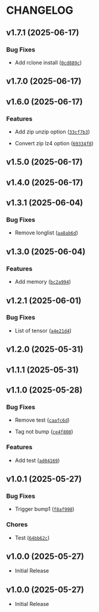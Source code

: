 # CHANGELOG

<!-- version list -->

## v1.7.1 (2025-06-17)

### Bug Fixes

- Add rclone install
  ([`0cd889c`](https://github.com/TaiDuc1001/syk4y/commit/0cd889c6038d9da88c77ae545110bfa5bba20ce3))


## v1.7.0 (2025-06-17)


## v1.6.0 (2025-06-17)

### Features

- Add zip unzip option
  ([`33cf7b3`](https://github.com/TaiDuc1001/syk4y/commit/33cf7b362ca922bd102e6faa7892b51dbd46e5c0))

- Convert zip lz4 option
  ([`69334f8`](https://github.com/TaiDuc1001/syk4y/commit/69334f85f0dcfacd1ac4eb3f206e4f62e21c1c24))


## v1.5.0 (2025-06-17)


## v1.4.0 (2025-06-17)


## v1.3.1 (2025-06-04)

### Bug Fixes

- Remove longlist
  ([`aa8ab6d`](https://github.com/TaiDuc1001/syk4y/commit/aa8ab6d5978104b24ccece9bc26c4f29985df655))


## v1.3.0 (2025-06-04)

### Features

- Add memory
  ([`bc2a994`](https://github.com/TaiDuc1001/syk4y/commit/bc2a9941cae4db2a8dfec964848d9a82f3b92cc5))


## v1.2.1 (2025-06-01)

### Bug Fixes

- List of tensor
  ([`a4e21d4`](https://github.com/TaiDuc1001/syk4y/commit/a4e21d49afcff425669a73a7f611cd8b84a867e7))


## v1.2.0 (2025-05-31)


## v1.1.1 (2025-05-31)


## v1.1.0 (2025-05-28)

### Bug Fixes

- Remove test
  ([`caafc6d`](https://github.com/TaiDuc1001/syk4y/commit/caafc6d4b42643a0c8ad2041827b76ee2befd49c))

- Tag not bump
  ([`ce4f808`](https://github.com/TaiDuc1001/syk4y/commit/ce4f808cb2408f1335a0271bf382ec9bfdb15da7))

### Features

- Add test
  ([`ad04169`](https://github.com/TaiDuc1001/syk4y/commit/ad04169f86cacb35d82e9d0cc7539bbad90db814))


## v1.0.1 (2025-05-27)

### Bug Fixes

- Trigger bump1
  ([`f8af998`](https://github.com/TaiDuc1001/syk4y/commit/f8af998dc53e0312c9bfaae8e2159b9335d81a10))

### Chores

- Test
  ([`64bb62c`](https://github.com/TaiDuc1001/syk4y/commit/64bb62cb20dcb7dbf9653a8dd8d4f3a9b7b79a3a))


## v1.0.0 (2025-05-27)

- Initial Release

## v1.0.0 (2025-05-27)

- Initial Release
